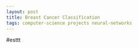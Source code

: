 ```yaml
---
layout: post
title: Breast Cancer Classification
tags: computer-science projects neural-networks
---
```

#esttt
